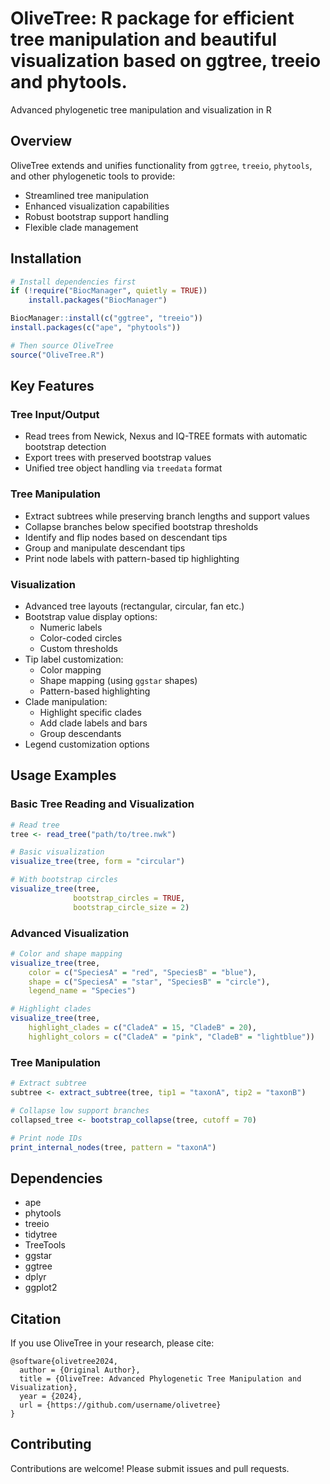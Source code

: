# OliveTree: R package for efficient tree manipulation and beautiful visualization based on ggtree, treeio and phytools.

Advanced phylogenetic tree manipulation and visualization in R

## Overview

OliveTree extends and unifies functionality from `ggtree`, `treeio`, `phytools`, and other phylogenetic tools to provide:

- Streamlined tree manipulation
- Enhanced visualization capabilities
- Robust bootstrap support handling
- Flexible clade management

## Installation

```R
# Install dependencies first
if (!require("BiocManager", quietly = TRUE))
    install.packages("BiocManager")

BiocManager::install(c("ggtree", "treeio"))
install.packages(c("ape", "phytools"))

# Then source OliveTree
source("OliveTree.R")
```

## Key Features

### Tree Input/Output

- Read trees from Newick, Nexus and IQ-TREE formats with automatic bootstrap detection
- Export trees with preserved bootstrap values
- Unified tree object handling via `treedata` format

### Tree Manipulation

- Extract subtrees while preserving branch lengths and support values
- Collapse branches below specified bootstrap thresholds
- Identify and flip nodes based on descendant tips
- Group and manipulate descendant tips
- Print node labels with pattern-based tip highlighting

### Visualization

- Advanced tree layouts (rectangular, circular, fan etc.)
- Bootstrap value display options:
  - Numeric labels
  - Color-coded circles
  - Custom thresholds
- Tip label customization:
  - Color mapping
  - Shape mapping (using `ggstar` shapes)
  - Pattern-based highlighting
- Clade manipulation:
  - Highlight specific clades
  - Add clade labels and bars
  - Group descendants
- Legend customization options

## Usage Examples

### Basic Tree Reading and Visualization

```R
# Read tree
tree <- read_tree("path/to/tree.nwk")

# Basic visualization
visualize_tree(tree, form = "circular")

# With bootstrap circles
visualize_tree(tree, 
              bootstrap_circles = TRUE,
              bootstrap_circle_size = 2)
```

### Advanced Visualization

```R
# Color and shape mapping
visualize_tree(tree,
    color = c("SpeciesA" = "red", "SpeciesB" = "blue"),
    shape = c("SpeciesA" = "star", "SpeciesB" = "circle"),
    legend_name = "Species")

# Highlight clades
visualize_tree(tree,
    highlight_clades = c("CladeA" = 15, "CladeB" = 20),
    highlight_colors = c("CladeA" = "pink", "CladeB" = "lightblue"))
```

### Tree Manipulation

```R
# Extract subtree
subtree <- extract_subtree(tree, tip1 = "taxonA", tip2 = "taxonB")

# Collapse low support branches
collapsed_tree <- bootstrap_collapse(tree, cutoff = 70)

# Print node IDs
print_internal_nodes(tree, pattern = "taxonA")
```

## Dependencies

- ape
- phytools
- treeio
- tidytree
- TreeTools
- ggstar
- ggtree
- dplyr
- ggplot2

## Citation

If you use OliveTree in your research, please cite:

```
@software{olivetree2024,
  author = {Original Author},
  title = {OliveTree: Advanced Phylogenetic Tree Manipulation and Visualization},
  year = {2024},
  url = {https://github.com/username/olivetree}
}
```

## Contributing

Contributions are welcome! Please submit issues and pull requests.
